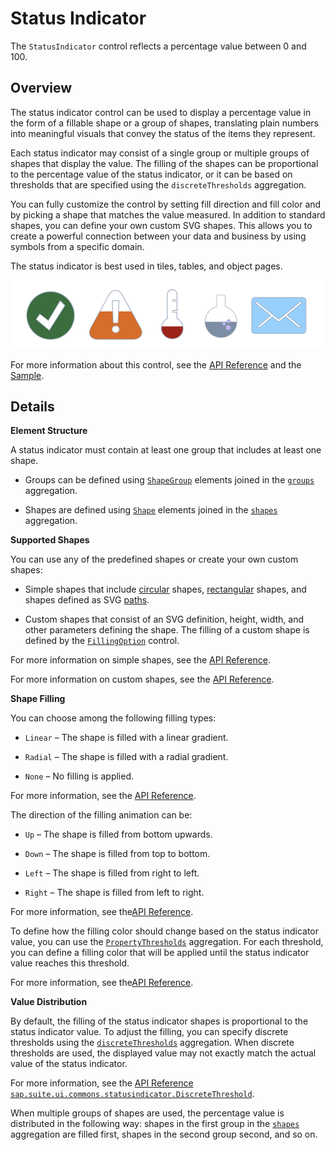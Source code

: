 <!-- loio8d5664a644f14063aa05cc8d18aa56eb -->

# Status Indicator

The `StatusIndicator` control reflects a percentage value between 0 and 100.



<a name="loio8d5664a644f14063aa05cc8d18aa56eb__section_dhm_3zj_3bb"/>

## Overview

The status indicator control can be used to display a percentage value in the form of a fillable shape or a group of shapes, translating plain numbers into meaningful visuals that convey the status of the items they represent.

Each status indicator may consist of a single group or multiple groups of shapes that display the value. The filling of the shapes can be proportional to the percentage value of the status indicator, or it can be based on thresholds that are specified using the `discreteThresholds` aggregation.

You can fully customize the control by setting fill direction and fill color and by picking a shape that matches the value measured. In addition to standard shapes, you can define your own custom SVG shapes. This allows you to create a powerful connection between your data and business by using symbols from a specific domain.

The status indicator is best used in tiles, tables, and object pages.

![Status Indicator Example](images/Status_Indicator_screenshot_5f85d40.png)

For more information about this control, see the [API Reference](https://ui5.sap.com/#/api/sap.suite.ui.commons.statusindicator) and the [Sample](https://ui5.sap.com/#/entity/sap.suite.ui.commons.StatusIndicator).



<a name="loio8d5664a644f14063aa05cc8d18aa56eb__section_b4l_jzj_3bb"/>

## Details

**Element Structure**

A status indicator must contain at least one group that includes at least one shape.

-   Groups can be defined using [`ShapeGroup`](https://ui5.sap.com/#/api/sap.suite.ui.commons.statusindicator.ShapeGroup) elements joined in the [`groups`](https://ui5.sap.com/#/api/sap.suite.ui.commons.statusindicator.StatusIndicator%23methods/getGroups) aggregation.

-   Shapes are defined using [`Shape`](https://ui5.sap.com/#/api/sap.suite.ui.commons.statusindicator.Shape) elements joined in the [`shapes`](https://ui5.sap.com/#/api/sap.suite.ui.commons.statusindicator.ShapeGroup%23methods/getShapes) aggregation.


**Supported Shapes**

You can use any of the predefined shapes or create your own custom shapes:

-   Simple shapes that include [circular](https://ui5.sap.com/#/api/sap.suite.ui.commons.statusindicator.Circle) shapes, [rectangular](https://ui5.sap.com/#/api/sap.suite.ui.commons.statusindicator.Rectangle) shapes, and shapes defined as SVG [paths](https://ui5.sap.com/#/api/sap.suite.ui.commons.statusindicator.Path).

-   Custom shapes that consist of an SVG definition, height, width, and other parameters defining the shape. The filling of a custom shape is defined by the [`FillingOption`](https://ui5.sap.com/#/api/sap.suite.ui.commons.statusindicator.FillingOption) control.


For more information on simple shapes, see the [API Reference](https://ui5.sap.com/#/api/sap.suite.ui.commons.statusindicator.SimpleShape).

For more information on custom shapes, see the [API Reference](https://ui5.sap.com/#/api/sap.suite.ui.commons.statusindicator.CustomShape).

**Shape Filling**

You can choose among the following filling types:

-   `Linear` – The shape is filled with a linear gradient.

-   `Radial` – The shape is filled with a radial gradient.

-   `None` – No filling is applied.


For more information, see the [API Reference](https://ui5.sap.com/#/api/sap.suite.ui.commons.statusindicator.FillingType).

The direction of the filling animation can be:

-   `Up` – The shape is filled from bottom upwards.

-   `Down` – The shape is filled from top to bottom.

-   `Left` – The shape is filled from right to left.

-   `Right` – The shape is filled from left to right.


For more information, see the[API Reference](https://ui5.sap.com/#/api/sap.suite.ui.commons.statusindicator.FillingDirectionType).

To define how the filling color should change based on the status indicator value, you can use the [`PropertyThresholds`](https://ui5.sap.com/#/api/sap.suite.ui.commons.statusindicator.StatusIndicator%23methods/getPropertyThresholds) aggregation. For each threshold, you can define a filling color that will be applied until the status indicator value reaches this threshold.

For more information, see the[API Reference](https://ui5.sap.com/#/api/sap.suite.ui.commons.statusindicator.PropertyThreshold).

**Value Distribution**

By default, the filling of the status indicator shapes is proportional to the status indicator value. To adjust the filling, you can specify discrete thresholds using the [`discreteThresholds`](https://ui5.sap.com/#/api/sap.suite.ui.commons.statusindicator.StatusIndicator%23methods/getDiscreteThresholds) aggregation. When discrete thresholds are used, the displayed value may not exactly match the actual value of the status indicator.

For more information, see the [API Reference `sap.suite.ui.commons.statusindicator.DiscreteThreshold`](https://ui5.sap.com/#/api/sap.suite.ui.commons.statusindicator.DiscreteThreshold).

When multiple groups of shapes are used, the percentage value is distributed in the following way: shapes in the first group in the [`shapes`](https://ui5.sap.com/#/api/sap.suite.ui.commons.statusindicator.ShapeGroup%23methods/getShapes) aggregation are filled first, shapes in the second group second, and so on.

